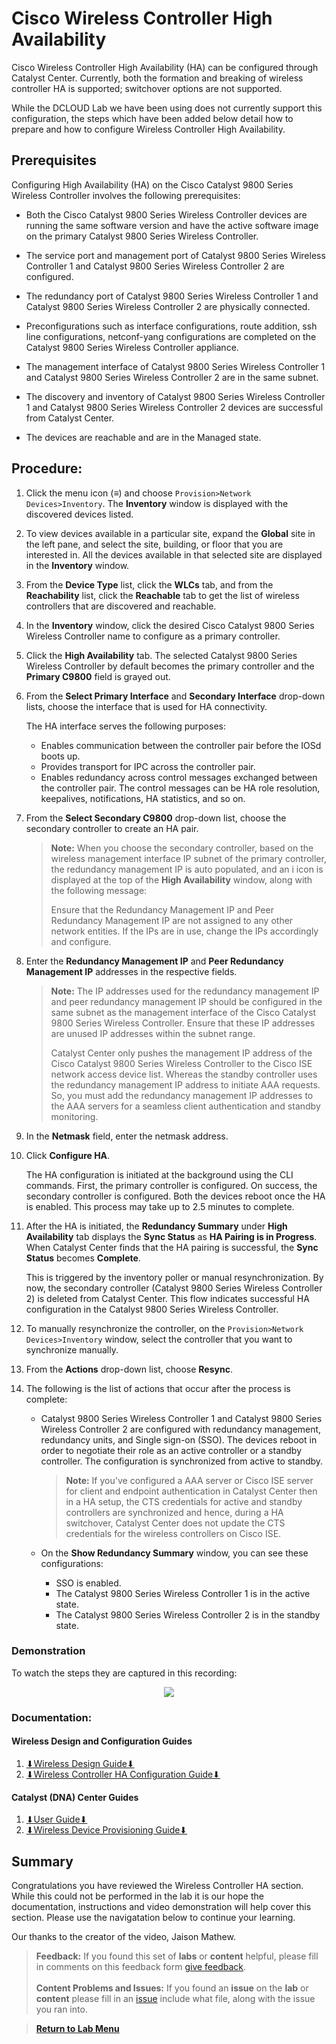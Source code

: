 # Cisco Wireless Controller High Availability

Cisco Wireless Controller High Availability (HA) can be configured through Catalyst Center. Currently, both the formation and breaking of wireless controller HA is supported; switchover options are not supported.

While the DCLOUD Lab we have been using does not currently support this configuration, the steps which have been added below detail how to prepare and how to configure Wireless Controller High Availability. 

## Prerequisites
Configuring High Availability (HA) on the Cisco Catalyst 9800 Series Wireless Controller involves the following prerequisites:

* Both the Cisco Catalyst 9800 Series Wireless Controller devices are running the same software version and have the active software image on the primary Catalyst 9800 Series Wireless Controller.

* The service port and management port of Catalyst 9800 Series Wireless Controller 1 and Catalyst 9800 Series Wireless Controller 2 are configured.

* The redundancy port of Catalyst 9800 Series Wireless Controller 1 and Catalyst 9800 Series Wireless Controller 2 are physically connected.

* Preconfigurations such as interface configurations, route addition, ssh line configurations, netconf-yang configurations are completed on the Catalyst 9800 Series Wireless Controller appliance.

* The management interface of Catalyst 9800 Series Wireless Controller 1 and Catalyst 9800 Series Wireless Controller 2 are in the same subnet.

* The discovery and inventory of Catalyst 9800 Series Wireless Controller 1 and Catalyst 9800 Series Wireless Controller 2 devices are successful from Catalyst Center.

* The devices are reachable and are in the Managed state.

## Procedure:

1. Click the menu icon (**≡**) and choose `Provision>Network Devices>Inventory`.
   The **Inventory** window is displayed with the discovered devices listed.
2. To view devices available in a particular site, expand the **Global** site in the left pane, and select the site, building, or floor that you are interested in.
   All the devices available in that selected site are displayed in the **Inventory** window.
3. From the **Device Type** list, click the **WLCs** tab, and from the **Reachability** list, click the **Reachable** tab to get the list of wireless controllers that are discovered and reachable.
4. In the **Inventory** window, click the desired Cisco Catalyst 9800 Series Wireless Controller name to configure as a primary controller.
5. Click the **High Availability** tab.
   The selected Catalyst 9800 Series Wireless Controller by default becomes the primary controller and the **Primary C9800** field is grayed out.
6. From the **Select Primary Interface** and **Secondary Interface** drop-down lists, choose the interface that is used for HA connectivity. 
   
   The HA interface serves the following purposes:

   - Enables communication between the controller pair before the IOSd boots up.
   - Provides transport for IPC across the controller pair.
   - Enables redundancy across control messages exchanged between the controller pair. The control messages can be HA role resolution, keepalives, notifications, HA statistics, and so on.

7. From the **Select Secondary C9800** drop-down list, choose the secondary controller to create an HA pair.

   >**Note:** When you choose the secondary controller, based on the wireless management interface IP subnet of the primary controller, the redundancy management IP is auto populated, and an i icon is displayed at the top of the **High Availability** window, along with the following message:
   >
   >Ensure that the Redundancy Management IP and Peer Redundancy Management IP are not assigned to any other network entities. If the IPs are in use, change the IPs accordingly and configure.

8. Enter the **Redundancy Management IP** and **Peer Redundancy Management IP** addresses in the respective fields.
   
   >**Note:** The IP addresses used for the redundancy management IP and peer redundancy management IP should be configured in the same subnet as the management interface of the Cisco Catalyst 9800 Series Wireless Controller. Ensure that these IP addresses are unused IP addresses within the subnet range.
   >
   >Catalyst Center only pushes the management IP address of the Cisco Catalyst 9800 Series Wireless Controller to the Cisco ISE network access device list. Whereas the standby controller uses the redundancy management IP address to initiate AAA requests. So, you must add the redundancy management IP addresses to the AAA servers for a seamless client authentication and standby monitoring.

9. In the **Netmask** field, enter the netmask address.

10. Click **Configure HA**.
    
    The HA configuration is initiated at the background using the CLI commands. First, the primary controller is configured. On success, the secondary controller is configured. Both the devices reboot once the HA is enabled. This process may take up to 2.5 minutes to complete.

11. After the HA is initiated, the **Redundancy Summary** under **High Availability** tab displays the **Sync Status** as **HA Pairing is in Progress**. When Catalyst Center finds that the HA pairing is successful, the **Sync Status** becomes **Complete**.

    This is triggered by the inventory poller or manual resynchronization. By now, the secondary controller (Catalyst 9800 Series Wireless Controller 2) is deleted from Catalyst Center. This flow indicates successful HA configuration in the Catalyst 9800 Series Wireless Controller.

12. To manually resynchronize the controller, on the `Provision>Network Devices>Inventory` window, select the controller that you want to synchronize manually.

13. From the **Actions** drop-down list, choose **Resync**.

14. The following is the list of actions that occur after the process is complete:

    * Catalyst 9800 Series Wireless Controller 1 and Catalyst 9800 Series Wireless Controller 2 are configured with redundancy management, redundancy units, and Single sign-on (SSO). The devices reboot in order to negotiate their role as an active controller or a standby controller. The configuration is synchronized from active to standby.

      >**Note:** If you've configured a AAA server or Cisco ISE server for client and endpoint authentication in Catalyst Center then in a HA setup, the CTS credentials for active and standby controllers are synchronized and hence, during a HA switchover, Catalyst Center does not update the CTS credentials for the wireless controllers on Cisco ISE.

    * On the **Show Redundancy Summary** window, you can see these configurations:
      - SSO is enabled.
      - The Catalyst 9800 Series Wireless Controller 1 is in the active state.
      - The Catalyst 9800 Series Wireless Controller 2 is in the standby state.

### Demonstration

To watch the steps they are captured in this recording:

<div align="center">
   <a href="https://www.youtube.com/watch?v=yhryDaFBaDk"><img src="https://img.youtube.com/vi/yhryDaFBaDk/0.jpg" style="width=560; height=315;"></a>
</div>

### Documentation:

#### Wireless Design and Configuration Guides

1. <a href="https://git-link.vercel.app/api/download?url=https%3A%2F%2Fgithub.com%2Fkebaldwi%2FDNAC-TEMPLATES%2Fblob%2Fmaster%2FCODE%2FDOCS%2Fcisco-dna-center-sd-access-wl-dg.pdf">⬇︎Wireless Design Guide⬇︎</a>
2. <a href="https://git-link.vercel.app/api/download?url=https%3A%2F%2Fgithub.com%2Fkebaldwi%2FDNAC-TEMPLATES%2Fblob%2Fmaster%2FCODE%2FDOCS%2FHigh_Availability_DG.pdf">⬇︎Wireless Controller HA Configuration Guide⬇︎</a>

#### Catalyst (DNA) Center Guides

1. <a href="https://git-link.vercel.app/api/download?url=https%3A%2F%2Fgithub.com%2Fkebaldwi%2FDNAC-TEMPLATES%2Fblob%2Fmaster%2FCODE%2FDOCS%2Fcisco_dna_center_ug_2_3_5.pdf">⬇︎User Guide⬇︎</a>
2. <a href="https://git-link.vercel.app/api/download?url=https%3A%2F%2Fgithub.com%2Fkebaldwi%2FDNAC-TEMPLATES%2Fblob%2Fmaster%2FCODE%2FDOCS%2Fprovision-wireless-devices.pdf">⬇︎Wireless Device Provisioning Guide⬇︎</a>

## Summary

Congratulations you have reviewed the Wireless Controller HA section. While this could not be performed in the lab it is our hope the documentation, instructions and video demonstration will help cover this section. Please use the navigatation below to continue your learning.

Our thanks to the creator of the video, Jaison Mathew.

> **Feedback:** If you found this set of **labs** or **content** helpful, please fill in comments on this feedback form [give feedback](https://app.smartsheet.com/b/form/f75ce15c2053435283a025b1872257fe).</br></br>
**Content Problems and Issues:** If you found an **issue** on the **lab** or **content** please fill in an [issue](https://github.com/kebaldwi/DNAC-TEMPLATES/issues/new) include what file, along with the issue you ran into. 

> [**Return to Lab Menu**](./README.md)